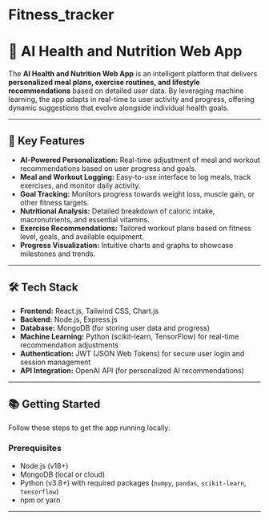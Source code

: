 # Fitness_tracker
# 🥗 AI Health and Nutrition Web App

The **AI Health and Nutrition Web App** is an intelligent platform that delivers **personalized meal plans, exercise routines, and lifestyle recommendations** based on detailed user data. By leveraging machine learning, the app adapts in real-time to user activity and progress, offering dynamic suggestions that evolve alongside individual health goals.

---

## 🚀 Key Features

- **AI-Powered Personalization:** Real-time adjustment of meal and workout recommendations based on user progress and goals.
- **Meal and Workout Logging:** Easy-to-use interface to log meals, track exercises, and monitor daily activity.
- **Goal Tracking:** Monitors progress towards weight loss, muscle gain, or other fitness targets.
- **Nutritional Analysis:** Detailed breakdown of caloric intake, macronutrients, and essential vitamins.
- **Exercise Recommendations:** Tailored workout plans based on fitness level, goals, and available equipment.
- **Progress Visualization:** Intuitive charts and graphs to showcase milestones and trends.

---

## 🛠️ Tech Stack

- **Frontend:** React.js, Tailwind CSS, Chart.js
- **Backend:** Node.js, Express.js
- **Database:** MongoDB (for storing user data and progress)
- **Machine Learning:** Python (scikit-learn, TensorFlow) for real-time recommendation adjustments
- **Authentication:** JWT (JSON Web Tokens) for secure user login and session management
- **API Integration:** OpenAI API (for personalized AI recommendations)

---

## 📚 Getting Started

Follow these steps to get the app running locally:

### Prerequisites
- Node.js (v18+)
- MongoDB (local or cloud)
- Python (v3.8+) with required packages (`numpy`, `pandas`, `scikit-learn`, `tensorflow`)
- npm or yarn

---

